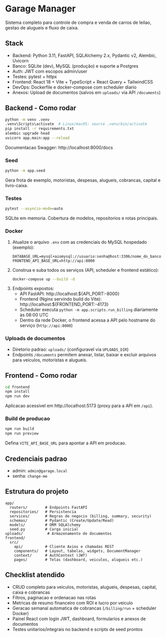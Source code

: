 ﻿# Garage Manager

Sistema completo para controle de compra e venda de carros de leilao, gestao de alugueis e fluxo de caixa.

## Stack
- Backend: Python 3.11, FastAPI, SQLAlchemy 2.x, Pydantic v2, Alembic, Uvicorn
- Banco: SQLite (dev), MySQL (produção) e suporte a Postgres
- Auth: JWT com escopos admin/user
- Testes: pytest + httpx
- Frontend: React 18 + Vite + TypeScript + React Query + TailwindCSS
- DevOps: Dockerfile e docker-compose com scheduler diario
- Anexos: Upload de documentos (salvos em `uploads/` via API `/documents`)

## Backend - Como rodar
```bash
python -m venv .venv
.venv\Scripts\activate  # Linux/macOS: source .venv/bin/activate
pip install -r requirements.txt
alembic upgrade head
uvicorn app.main:app --reload
```

Documentacao Swagger: http://localhost:8000/docs

### Seed
```bash
python -m app.seed
```
Gera frota de exemplo, motoristas, despesas, alugueis, cobrancas, capital e livro-caixa.

### Testes
```bash
pytest --asyncio-mode=auto
```
SQLite em memoria. Cobertura de modelos, repositorios e rotas principais.

### Docker
1. Atualize o arquivo `.env` com as credenciais do MySQL hospedado (exemplo):
   ```env
   DATABASE_URL=mysql+aiomysql://usuario:senha@host:3306/nome_do_banco
   FRONTEND_API_BASE_URL=http://api:8000
   ```
2. Construa e suba todos os serviços (API, scheduler e frontend estático):
   ```bash
   docker-compose up --build -d
   ```
3. Endpoints expostos:
   - API FastAPI: http://localhost:${API_PORT:-8000}
   - Frontend (Nginx servindo build do Vite): http://localhost:${FRONTEND_PORT:-4173}
   - Scheduler executa `python -m app.scripts.run_billing` diariamente às 08:00 UTC
   - Dentro da rede Docker, o frontend acessa a API pelo hostname do serviço (`http://api:8000`)

### Uploads de documentos
- Diretorio padrao: `uploads/` (configuravel via `UPLOADS_DIR`)
- Endpoints `/documents` permitem anexar, listar, baixar e excluir arquivos para veiculos, motoristas e alugueis.

## Frontend - Como rodar
```bash
cd frontend
npm install
npm run dev
```
Aplicacao acessivel em http://localhost:5173 (proxy para a API em `/api`).

### Build de producao
```bash
npm run build
npm run preview
```
Defina `VITE_API_BASE_URL` para apontar a API em producao.

## Credenciais padrao
- admin: `admin@garage.local`
- senha: `change-me`

## Estrutura do projeto
```
app/
  routers/        # Endpoints FastAPI
  repositories/   # Persistencia
  services/       # Regras de negocio (billing, summary, security)
  schemas/        # Pydantic (Create/Update/Read)
  models/         # ORM SQLAlchemy
  seed.py         # Carga inicial
uploads/           # Armazenamento de documentos
frontend/
  src/
    api/          # Cliente Axios e chamadas REST
    components/   # Layout, tabelas, widgets, DocumentManager
    context/      # AuthContext (JWT)
    pages/        # Telas (dashboard, veiculos, alugueis etc.)
```

## Checklist atendido
- CRUD completo para veiculos, motoristas, alugueis, despesas, capital, caixa e cobrancas
- Filtros, paginacao e ordenacao nas rotas
- Metricas de resumo financeiro com ROI e lucro por veiculo
- Geracao semanal automatica de cobrancas (`/billing/run` + scheduler Docker)
- Painel React com login JWT, dashboard, formularios e anexos de documentos
- Testes unitarios/integrais no backend e scripts de seed prontos

